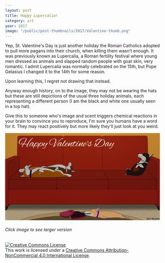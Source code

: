 ```yaml
---
layout: post
title: Happy Lupercalia!
category: art
year: 2017
image: "/public/post-thumbnails/2017/Valentine-thumb.png"
---
```


Yep, St. Valentine's Day is just another holiday the Roman Catholics adopted to pull more pagans into their church, when killing them wasn’t enough. It was previously known as Lupercalia, a Roman fertility festival where young men dressed as animals and slapped random people with goat skin, very romantic. I admit Lupercalia was normally celebrated on the 15th, but Pope Gelasius I changed it to the 14th for some reason. 

Upon learning this, I regret not drawing that instead.

Anyway enough history, on to the image, they may not be wearing the hats but these are still depictions of the usual three holiday animals, each representing a different person (I am the black and white one usually seen in a top hat).

Give this to someone who's image and scent triggers chemical reactions in your brain to convince you to reproduce, I'm sure you humans have a word for it. They may react positively but more likely they'll just look at you weird.


[Image01]: /public/post-images/2017/Valentine.png
[
![Valentine][Image01]
][Image01]

###### Click image to see larger version
<a rel="license" href="http://creativecommons.org/licenses/by-nc/4.0/"><img alt="Creative Commons License" style="border-width:0" src="https://i.creativecommons.org/l/by-nc/4.0/88x31.png" /></a><br />This work is licensed under a <a rel="license" href="http://creativecommons.org/licenses/by-nc/4.0/">Creative Commons Attribution-NonCommercial 4.0 International License</a>.
